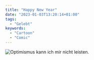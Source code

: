 ```yaml
---
title: "Happy New Year"
date: "2023-01-03T13:20:14+01:00"
tags:
  - "Gelebt"
keywords:
  - "Cartoon"
  - "Comic"
---
```


![Optimismus kann ich mir nicht leisten.](/img/happy_new_year.png)
